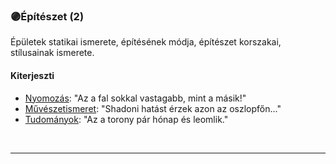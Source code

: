 ### 🟣Építészet (2)

Épületek statikai ismerete, építésének módja, építészet korszakai, stílusainak ismerete.

#### Kiterjeszti
- [Nyomozás](../kepzettsegek/nyomozas.md): "Az a fal sokkal vastagabb, mint a másik!"
- [Művészetismeret](../kepzettsegek/muveszetismeret.md): "Shadoni hatást érzek azon az oszlopfőn..."
- [Tudományok](../kepzettsegek/tudomanyok.md): "Az a torony pár hónap és leomlik."

<br />

---
